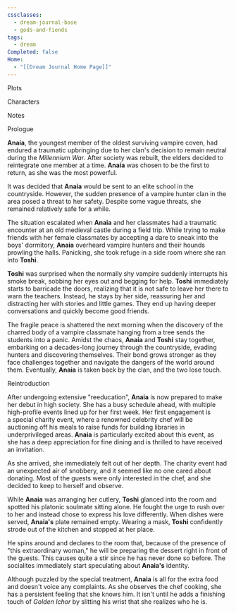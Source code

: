 ```yaml
---
cssclasses:
  - dream-journal-base
  - gods-and-fiends
tags:
  - dream
Completed: false
Home:
  - "[[Dream Journal Home Page]]"
---
```

<div class="block-language-tabs">
	<div data-x-data="{ tab: 0 }">
		<div class="html-tabs">
			<div class="html-tab html-tab-active" data-x-bind:class="{ 'html-tab-active': tab == 0 }" data-x-on:click="tab = 0"> <p>Plots</p> </div>
			<div class="html-tab html-tab-not-first" data-x-bind:class="{ 'html-tab-active': tab == 1 }" data-x-on:click="tab = 1"> <p>Characters</p> </div>
			<div class="html-tab html-tab-not-first" data-x-bind:class="{ 'html-tab-active': tab == 2 }" data-x-on:click="tab = 2"> <p>Notes</p> </div>
		</div>
		<div class="html-tab-content">
			<div data-x-show="tab == 0" style="">
				<div class="wrapper grid">
					<div class="grid left">
						<div class="box">
							<div class="callout-title"> <div class="callout-title-inner"> Prologue</div> </div>
							<p> <b>Anaia</b>, the youngest member of the oldest surviving vampire coven, had endured a traumatic upbringing due to her clan's decision to remain neutral during the <i>Millennium War</i>. After society was rebuilt, the elders decided to reintegrate one member at a time. <b>Anaia</b> was chosen to be the first to return, as she was the most powerful. </p>
							<p>It was decided that <b>Anaia</b> would be sent to an elite school in the countryside. However, the sudden presence of a vampire hunter clan in the area posed a threat to her safety. Despite some vague threats, she remained relatively safe for a while.</p>
							<p> The situation escalated when <b>Anaia</b> and her classmates had a traumatic encounter at an old medieval castle during a field trip. While trying to make friends with her female classmates by accepting a dare to sneak into the boys' dormitory, <b>Anaia</b> overheard vampire hunters and their hounds prowling the halls. Panicking, she took refuge in a side room where she ran into <b>Toshi</b>.</p>
							<p> <b>Toshi</b> was surprised when the normally shy vampire suddenly interrupts his smoke break, sobbing her eyes out and begging for help. <b>Toshi</b> immediately starts to barricade the doors, realizing that it is not safe to leave her there to warn the teachers. Instead, he stays by her side, reassuring her and distracting her with stories and little games. They end up having deeper conversations and quickly become good friends.</p>
							<p> The fragile peace is shattered the next morning when the discovery of the charred body of a vampire classmate hanging from a tree sends the students into a panic. Amidst the chaos, <b>Anaia</b> and <b>Toshi</b> stay together, embarking on a decades-long journey through the countryside, evading hunters and discovering themselves. Their bond grows stronger as they face challenges together and navigate the dangers of the world around them. Eventually, <b>Anaia</b> is taken back by the clan, and the two lose touch.</p>
						</div>
					</div>
					<div class="grid right">
						<div class="box">
							<div class="callout-title"> <div class="callout-title-inner"> Reintroduction </div> </div>
							<p>After undergoing extensive "reeducation", <b>Anaia</b> is now prepared to make her debut in high society. She has a busy schedule ahead, with multiple high-profile events lined up for her first week. Her first engagement is a special charity event, where a renowned celebrity chef will be auctioning off his meals to raise funds for building libraries in underprivileged areas. <b>Anaia</b> is particularly excited about this event, as she has a deep appreciation for fine dining and is thrilled to have received an invitation.</p>
							<p>As she arrived, she immediately felt out of her depth. The charity event had an unexpected air of snobbery, and it seemed like no one cared about donating. Most of the guests were only interested in the chef, and she decided to keep to herself and observe. </p>
							<p>While <b>Anaia</b> was arranging her cutlery, <b>Toshi</b> glanced into the room and spotted his platonic soulmate sitting alone. He fought the urge to rush over to her and instead chose to express his love differently. When dishes were served, <b>Anaia's</b> plate remained empty. Wearing a mask, <b>Toshi</b> confidently strode out of the kitchen and stopped at her place.</p>
							<p>He spins around and declares to the room that, because of the presence of "this extraordinary woman," he will be preparing the dessert right in front of the guests. This causes quite a stir since he has never done so before. The socialites immediately start speculating about <b>Anaia's</b> identity.</p>
							<p>Although puzzled by the special treatment, <b>Anaia</b> is all for the extra food and doesn't voice any complaints. As she observes the chef cooking, she has a persistent feeling that she knows him. It isn't until he adds a finishing touch of <i>Golden Ichor</i> by slitting his wrist that she realizes who he is.</p>
						</div>
					</div>
				</div>				
			</div>
			<div data-x-show="tab == 1" style="display: none;">
				<div class="wrapper grid">
					<div class="grid left">
						<div class="box  char-note">
							<div class="callout-title"> <div class="callout-title-inner"> Anaia </div> </div>
							<img alt="Anaia.png" src="https://raw.githubusercontent.com/lunaria79/Jackalupes-Corner/main/01%20Dream%20Journal/Dreams/02%20Of%20Gods%20and%20Fiends/00%20Images/anaiaref.jpg">
							<h3>Prologue</h3>
							<p> <b>Anaia</b> was the most successful of all of the parasite experiments. She struggles with PTSD, anxiety and selective mutism, choosing to speak directly to other's minds. She is significantly more powerful than the other members of her coven, but any disobedience has long since been beaten out of her. Due to how vampires age, she is mentally around 16, although her body is many centuries old. When she enters school, she's incredibly awkward and shy, and doesn't know how to interact with others well. Her classmates avoid her due to her coven, so she spends most of her days alone.  After becoming friends with <b>Toshi</b>, she slowly grows out of her shell and gains confidence. The coven finds her much harder to control when they capture her again. </p>
							<h3> Main Story </h3>
							<p>The coven has broken <b>Amaia's</b> spirit again, and had bits of her memory removed. She struggles to remember the faces of her original parents and <b>Toshi</b>. Deep down though, she still has a rebellious streak. And all the coven can do is give her orders when she's away in the big city. She is now mentally in her late twenties, and is about to start her path into politics. She is no longer burned by the sun, due to her bodies age. Real blood no longer sustains her, so she has been surviving off of substitutes and fruits.</p>
							<h3> Fun Facts </h3>
							<p> <b>Anaia's</b> eyes were originally red, like all vampires. But after the parasites were replaced with <i>ichor</i>, they've permanently turned golden.</p>
						</div>
					</div>
					<div class="grid right">
						<div class="box char-note">
							<div class="callout-title"> <div class="callout-title-inner"> Toshi  </div> </div>
							<img alt="Anaia.png" src="https://raw.githubusercontent.com/lunaria79/Jackalupes-Corner/main/01%20Dream%20Journal/Dreams/02%20Of%20Gods%20and%20Fiends/00%20Images/toshiref2.jpg">
							<h3>Prologue</h3>
							<p>There is an air of mystery surrounding <b>Toshi's</b> birth. He was not born, but found. His purpose unknown. He was taken in by a few friendly gods, but they didn't really know what to do with. Eventually, <b>Toshi</b> choose to run away from the <i>Heavenly Realm</i> to grow and learn amongst mortals. He rapidly discovered his love of cigarettes and good food. He enrolled in some fancy rich person school so he could have easy access to both. He could've spent the rest of his days squandering money and feelings sorry for himself, but meeting <b>Anaia</b> opened his eyes to truly living with purpose.</p>
							<h3> Main Story </h3>
							<p> In their time apart, <b>Toshi</b> has amassed a huge following amongst both the elite and the general populace. He's been living as an allusive chef in the city. Only making masked appearances for food drives and charity events. Most assume he's a simple food god, but this is really just a side hobby. His main purpose is a reaper. He's been working very hard to suppress the political groups that want another war. </p>
							<h3>Fun Facts</h3>
							<p> <b>Toshi</b> publicly feeding <b>Anaia</b> his <i>Golden Ichor</i> is akin to him blessing her with a gods' favour. It show's the world that she is under his protection.</p>
							<p>He isn't a good person at all. He isn't even a good person. He's an amalgamation of concepts forced into an attempt at humanity. And I love him for it. Yeah, he helps the marginalized, but only because it increases his number of worshipers, ergo his power. Any kindness he shows to others is due to his desire to please <b>Anaia</b>.</p>
						</div>
					</div>
				</div>
			</div>
			<div data-x-show="tab == 2" style="display: none;">
				<div class="wrapper grid">
					<div class="grid left">
						<div class="box  def-note">
							<div class="callout-title"> <div class="callout-title-inner"> Vampirism </div> </div>
							<p> Vampirism is not a curse, but in fact a blood disease. Parasites within the blood kill the body, but keep the host's brain functions alive. Vampires have to drink blood, cause the parasites need fresh blood to maintain this system. The vampire's sanity is dependant on the host's original force of will. It is not guaranteed that the parasites will consume the host's sentience.</p>
							<h3>Turning</h3>
							<p>In order to be turned, a new host needs their blood to come in contact with a vampire's. Parasites work as a hive mind, so the new vampire would naturally be inclined to follow and protect whomstever turned them. Some vampire clans purposely turn young children, in order to groom them into doing their dirty work. If a child becomes completely feral, they will be killed and replaced. This is what happened to <b>Anaia.</b> </p>
							<h3>Parasites & Golden Ichor</h3>
							<p> The reason <b>Anaia</b> eyes turned yellow, is because in drinking <i>golden ichor</i>, she slowly replaced all of the parasitic blood inside of her. The parasites could not fight back against <i>golden ichor</i>. She was a vampire, but is now simply an undead, cause she no longer is controlled by vampiric parasites.</p>
						</div>
						<div class="box def-note">
							<div class="callout-title"> <div class="callout-title-inner"> Golden Ichor </div> </div>
							<p>Instead of blood, god's bodies produce a substance called <i>Golden Ichor</i>. Due to its life extending abilities and healing properties, it is highly coveted by mortals.
							Gods use <i>Golden Ichor</i> as a power play. It is common to display oneself drinking another gods <i>ichor</i> after besting them in battle. It is often drunk as a sign of mutual respect when crafting buisness deals. Gods rarely offer their own <i>ichor</i> to mortals.</p>
						</div>
					</div>
					<div class="grid right">
						<div class="box def-note">
							<div class="callout-title"> <div class="callout-title-inner"> Toshi and Anaia </div> </div>
							<p>Both <b>Toshi</b> and <b>Anaia</b> are Aromantic and Asexual. And while they both present masculine and feminine respectively, <b>Toshi</b> is a physical representation of a concept and has no true gender, and <b>Anaia</b> rather die than truly think about their gender issues for longer than two seconds. Their relationship is closer to queerplatonic, although its straight passing.</p>
						</div>
						<div class="box def-note">
							<div class="callout-title"> <div class="callout-title-inner"> Toshi's Murder Empire </div> </div>
							<h3>Literally What is This Guy's Deal?</h3>
							<p>To put it simply, <b>Toshi</b> is a selfish person. All of his actions are driven buy either <i>A.</i> Wanting to look good for <b>Anaia</b>, or <i>B.</i> Gaining worshipers. A god's power level is directly corralated to how many followers they have. And <b>Toshi's</b> previous gig as a reaper wasn't well liked. </p>
							<h3> Anaia is His Moral Compass </h3>
							<p><b>Toshi</b> met <b>Amaia</b> on a sabbatical from being a child murderer. Child murderer as in he murdered and was a child. </p>
						</div>
					</div>
				</div>
			</div>
		</div>
	</div>
</div>
